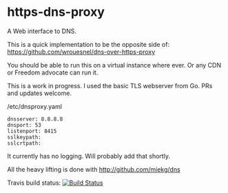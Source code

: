 # https-dns-proxy
A Web interface to DNS.  


This is a quick implementation to be the opposite side of: https://github.com/wrouesnel/dns-over-https-proxy

You should be able to run this on a virtual instance where ever.  Or any CDN or Freedom advocate can run it.

This is a work in progress.  I used the basic TLS webserver from Go.  PRs and updates welcome.

/etc/dnsproxy.yaml

```
dnsserver: 8.8.8.8
dnsport: 53
listenport: 8415
sslkeypath:
sslcrtpath:
```

It currently has no logging.  Will probably add that shortly.  

All the heavy lifting is done with http://github.com/miekg/dns


Travis build status: [![Build Status](https://travis-ci.org/Harnish/https-dns-proxy.svg?branch=master)](https://travis-ci.org/Harnish/https-dns-proxy)
